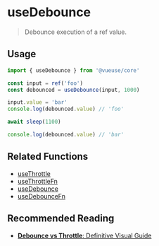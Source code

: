 # useDebounce

> Debounce execution of a ref value.

## Usage

```js {4}
import { useDebounce } from '@vueuse/core'

const input = ref('foo')
const debounced = useDebounce(input, 1000)

input.value = 'bar'
console.log(debounced.value) // 'foo'

await sleep(1100)

console.log(debounced.value) // 'bar'
```

## Related Functions

- [useThrottle](https://vueuse.js.org/?path=/story/side-effects--usethrottle)
- [useThrottleFn](https://vueuse.js.org/?path=/story/side-effects--usethrottlefn)
- [useDebounce](https://vueuse.js.org/?path=/story/side-effects--usedebounce)
- [useDebounceFn](https://vueuse.js.org/?path=/story/side-effects--usedebouncefn)

## Recommended Reading

- [**Debounce vs Throttle**: Definitive Visual Guide](https://redd.one/blog/debounce-vs-throttle)
